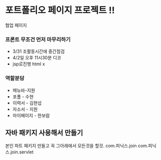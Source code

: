 # 포트폴리오 페이지 프로젝트 !!

협업 페이지

<h3>프론트 무조건 먼저 마무리하기</h3>

- 3/31 조활동시간에 중간점검
- 4/2일 오후 11시30분 디코
- jsp로진행 html x


### 역할분담
- 메뉴바-지원 
- 포폴 - 수현
- 이력서 - 김현섭
- 자소서 - 지원
- 마이페이지 - 한보람


## 자바 패키지 사용해서 만들기
본인 파트 패키지 만들고 꼭 그아래에서 모든것을 할것.
com.피닉스.join
com.피닉스.join.servlet


